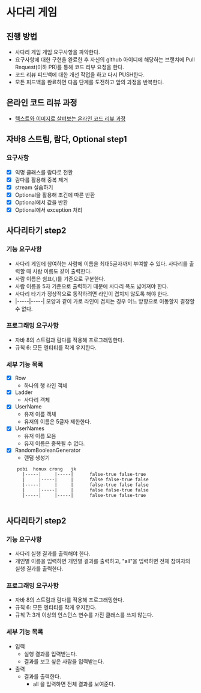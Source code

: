 # 사다리 게임
## 진행 방법
* 사다리 게임 게임 요구사항을 파악한다.
* 요구사항에 대한 구현을 완료한 후 자신의 github 아이디에 해당하는 브랜치에 Pull Request(이하 PR)를 통해 코드 리뷰 요청을 한다.
* 코드 리뷰 피드백에 대한 개선 작업을 하고 다시 PUSH한다.
* 모든 피드백을 완료하면 다음 단계를 도전하고 앞의 과정을 반복한다.

## 온라인 코드 리뷰 과정
* [텍스트와 이미지로 살펴보는 온라인 코드 리뷰 과정](https://github.com/nextstep-step/nextstep-docs/tree/master/codereview)

## 자바8 스트림, 람다, Optional step1
### 요구사항
* [x] 익명 클래스를 람다로 전환
* [x] 람다를 활용해 중복 제거
* [x] stream 실습하기
* [x] Optional을 활용해 조건에 따른 반환
* [x] Optional에서 값을 반환
* [x] Optional에서 exception 처리

## 사다리타기 step2
### 기능 요구사항
* 사다리 게임에 참여하는 사람에 이름을 최대5글자까지 부여할 수 있다. 사다리를 출력할 때 사람 이름도 같이 출력한다.
* 사람 이름은 쉼표(,)를 기준으로 구분한다.
* 사람 이름을 5자 기준으로 출력하기 때문에 사다리 폭도 넓어져야 한다.
* 사다리 타기가 정상적으로 동작하려면 라인이 겹치지 않도록 해야 한다.
* |-----|-----| 모양과 같이 가로 라인이 겹치는 경우 어느 방향으로 이동할지 결정할 수 없다.

### 프로그래밍 요구사항
* 자바 8의 스트림과 람다를 적용해 프로그래밍한다.
* 규칙 6: 모든 엔티티를 작게 유지한다.

### 세부 기능 목록
* [x] Row
  * 하나의 행 라인 객체
* [x] Ladder
  * 사다리 객체
* [x] UserName
  * 유저 이름 객체
  * 유저의 이름은 5글자 제한한다.
* [x] UserNames
  * 유저 이름 모음
  * 유저 이름은 중복될 수 없다.
* [x] RandomBooleanGenerator
  * 랜덤 생성기

```text
    pobi  honux crong   jk
      |-----|     |-----|      false-true false-true
      |     |-----|     |      false false-true false
      |-----|     |     |      false-true false false
      |     |-----|     |      false false-true false
      |-----|     |-----|      false-true false-true
    
 ```

## 사다리타기 step2
### 기능 요구사항
* 사다리 실행 결과를 출력해야 한다.
* 개인별 이름을 입력하면 개인별 결과를 출력하고, "all"을 입력하면 전체 참여자의 실행 결과를 출력한다.

### 프로그래밍 요구사항
* 자바 8의 스트림과 람다를 적용해 프로그래밍한다.
* 규칙 6: 모든 엔티티를 작게 유지한다.
* 규칙 7: 3개 이상의 인스턴스 변수를 가진 클래스를 쓰지 않는다.

### 세부 기능 목록
* 입력
  * 실행 결과를 입력받는다.
  * 결과를 보고 싶은 사람을 입력받는다.
* 출력
  * 결과를 출력한다.
    * all 을 입력하면 전체 결과를 보여준다.
